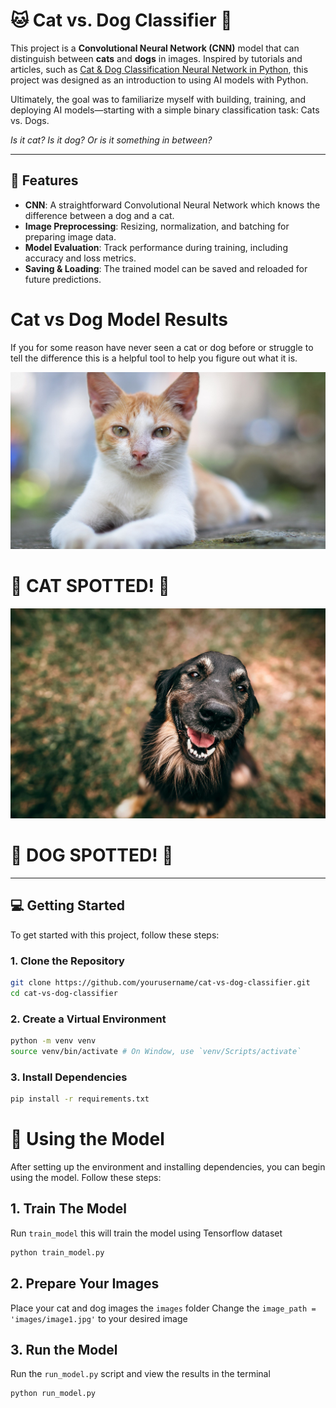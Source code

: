 
# 🐱 Cat vs. Dog Classifier 🐶

This project is a **Convolutional Neural Network (CNN)** model that can distinguish between **cats** and **dogs** in images. Inspired by tutorials and articles, such as [Cat & Dog Classification Neural Network in Python](https://www.geeksforgeeks.org/deep-learning/cat-dog-classification-using-convolutional-neural-network-in-python/), this project was designed as an introduction to using AI models with Python.

Ultimately, the goal was to familiarize myself with building, training, and deploying AI models—starting with a simple binary classification task: Cats vs. Dogs.

_Is it cat? Is it dog? Or is it something in between?_

---

## 🚀 Features

- **CNN**: A straightforward Convolutional Neural Network which knows the difference between a dog and a cat.
- **Image Preprocessing**: Resizing, normalization, and batching for preparing image data.
- **Model Evaluation**: Track performance during training, including accuracy and loss metrics.
- **Saving & Loading**: The trained model can be saved and reloaded for future predictions.

# Cat vs Dog Model Results

If you for some reason have never seen a cat or dog before or struggle to tell the difference this is a helpful tool to help you figure out what it is.

![Cat Image](images/image1.jpg)
# 🚨 CAT SPOTTED! 🚨

![Dog Image](images/image2.jpg)
# 🚨 DOG SPOTTED! 🚨

---

## 💻 Getting Started

To get started with this project, follow these steps:

### 1. Clone the Repository

```bash
git clone https://github.com/yourusername/cat-vs-dog-classifier.git
cd cat-vs-dog-classifier
```

### 2. Create a Virtual Environment

```bash
python -m venv venv
source venv/bin/activate # On Window, use `venv/Scripts/activate`
```

### 3. Install Dependencies
```bash
pip install -r requirements.txt
```

# 📸 Using the Model

After setting up the environment and installing dependencies, you can begin using the model. Follow these steps:

## 1. Train The Model

Run `train_model` this will train the model using Tensorflow dataset 

```bash
python train_model.py
```

## 2. Prepare Your Images

Place your cat and dog images the `images` folder
Change the `image_path = 'images/image1.jpg'` to your desired image

## 3. Run the Model

Run the `run_model.py` script and view the results in the terminal

```bash
python run_model.py
```
